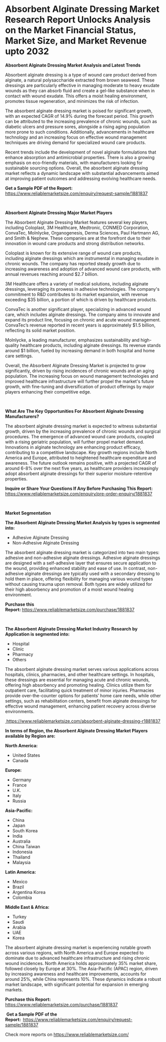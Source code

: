 <p><h1>Absorbent Alginate Dressing Market Research Report Unlocks Analysis on the Market Financial Status, Market Size, and Market Revenue upto 2032</h1></p><p><strong>Absorbent Alginate Dressing Market Analysis and Latest Trends</strong></p>
<p><p>Absorbent alginate dressing is a type of wound care product derived from alginate, a natural polysaccharide extracted from brown seaweed. These dressings are particularly effective in managing moderate to heavy exudate wounds as they can absorb fluid and create a gel-like substance when in contact with wound exudate. This offers a moist healing environment, promotes tissue regeneration, and minimizes the risk of infection.</p><p>The absorbent alginate dressing market is poised for significant growth, with an expected CAGR of 14.9% during the forecast period. This growth can be attributed to the increasing prevalence of chronic wounds, such as diabetic ulcers and pressure sores, alongside a rising aging population more prone to such conditions. Additionally, advancements in healthcare technology and an increasing focus on effective wound management techniques are driving demand for specialized wound care products. </p><p>Recent trends include the development of novel alginate formulations that enhance absorption and antimicrobial properties. There is also a growing emphasis on eco-friendly materials, with manufacturers looking for sustainable sourcing options. Overall, the absorbent alginate dressing market reflects a dynamic landscape with substantial advancements aimed at improving patient outcomes and addressing evolving healthcare needs.</p></p>
<p><strong>Get a Sample PDF of the Report:&nbsp;</strong> <a href="https://www.reliablemarketsize.com/enquiry/request-sample/1881837?utm_campaign=3089&utm_medium=2&utm_source=Github&utm_content=ia&utm_term=05032025&utm_id=absorbent-alginate-dressing">https://www.reliablemarketsize.com/enquiry/request-sample/1881837</a></p>
<p>&nbsp;</p>
<p><strong>Absorbent Alginate Dressing Major Market Players</strong></p>
<p><p>The Absorbent Alginate Dressing Market features several key players, including Coloplast, 3M Healthcare, Medtronic, CONMED Corporation, ConvaTec, Molnlycke, Organogenesis, Derma Sciences, Paul Hartmann AG, and Smith & Nephew. These companies are at the forefront due to their innovation in wound care products and strong distribution networks.</p><p>Coloplast is known for its extensive range of wound care products, including alginate dressings which are instrumental in managing exudate in chronic wounds. The company has reported steady growth due to increasing awareness and adoption of advanced wound care products, with annual revenues reaching around $2.7 billion.</p><p>3M Healthcare offers a variety of medical solutions, including alginate dressings, leveraging its prowess in adhesive technologies. The company's commitment to R&D contributes to its market expansion, with revenue exceeding $35 billion, a portion of which is driven by healthcare products.</p><p>ConvaTec is another significant player, specializing in advanced wound care, which includes alginate dressings. The company aims to innovate and expand its product line, focusing on chronic and acute wound management. ConvaTec’s revenue reported in recent years is approximately $1.5 billion, reflecting its solid market position.</p><p>Molnlycke, a leading manufacturer, emphasizes sustainability and high-quality healthcare products, including alginate dressings. Its revenue stands around $1 billion, fueled by increasing demand in both hospital and home care settings.</p><p>Overall, the Absorbent Alginate Dressing Market is projected to grow significantly, driven by rising incidences of chronic wounds and an aging population. The increasing focus on wound management technologies and improved healthcare infrastructure will further propel the market's future growth, with fine-tuning and diversification of product offerings by major players enhancing their competitive edge.</p></p>
<p>&nbsp;</p>
<p><strong>What Are The Key Opportunities For Absorbent Alginate Dressing Manufacturers?</strong></p>
<p><p>The absorbent alginate dressing market is expected to witness substantial growth, driven by the increasing prevalence of chronic wounds and surgical procedures. The emergence of advanced wound care products, coupled with a rising geriatric population, will further propel market demand. Innovations in alginate technology are enhancing product efficacy, contributing to a competitive landscape. Key growth regions include North America and Europe, attributed to heightened healthcare expenditure and awareness. The future outlook remains positive, with a projected CAGR of around 6-8% over the next five years, as healthcare providers increasingly adopt absorbent alginate dressings for their superior moisture-retentive properties.</p></p>
<p><strong>Inquire or Share Your Questions If Any Before Purchasing This Report:</strong> <a href="https://www.reliablemarketsize.com/enquiry/pre-order-enquiry/1881837?utm_campaign=3089&utm_medium=2&utm_source=Github&utm_content=ia&utm_term=05032025&utm_id=absorbent-alginate-dressing">https://www.reliablemarketsize.com/enquiry/pre-order-enquiry/1881837</a></p>
<p>&nbsp;</p>
<p><strong>Market Segmentation</strong></p>
<p><strong>The Absorbent Alginate Dressing Market Analysis by types is segmented into:</strong></p>
<p><ul><li>Adhesive Alginate Dressing</li><li>Non-Adhesive Alginate Dressing</li></ul></p>
<p><p>The absorbent alginate dressing market is categorized into two main types: adhesive and non-adhesive alginate dressings. Adhesive alginate dressings are designed with a self-adhesive layer that ensures secure application to the wound, providing enhanced stability and ease of use. In contrast, non-adhesive alginate dressings are typically used with a secondary dressing to hold them in place, offering flexibility for managing various wound types without causing trauma upon removal. Both types are widely utilized for their high absorbency and promotion of a moist wound healing environment.</p></p>
<p><strong>Purchase this Report:&nbsp;</strong><a href="https://www.reliablemarketsize.com/purchase/1881837?utm_campaign=3089&utm_medium=2&utm_source=Github&utm_content=ia&utm_term=05032025&utm_id=absorbent-alginate-dressing">https://www.reliablemarketsize.com/purchase/1881837</a></p>
<p>&nbsp;</p>
<p><strong>The Absorbent Alginate Dressing Market Industry Research by Application is segmented into:</strong></p>
<p><ul><li>Hospital</li><li>Clinic</li><li>Pharmacy</li><li>Others</li></ul></p>
<p><p>The absorbent alginate dressing market serves various applications across hospitals, clinics, pharmacies, and other healthcare settings. In hospitals, these dressings are essential for managing acute and chronic wounds, offering high absorbency and promoting healing. Clinics utilize them for outpatient care, facilitating quick treatment of minor injuries. Pharmacies provide over-the-counter options for patients’ home care needs, while other settings, such as rehabilitation centers, benefit from alginate dressings for effective wound management, enhancing patient recovery across diverse environments.</p></p>
<p><a href="https://www.reliablemarketsize.com/absorbent-alginate-dressing-r1881837?utm_campaign=3089&utm_medium=2&utm_source=Github&utm_content=ia&utm_term=05032025&utm_id=absorbent-alginate-dressing">&nbsp;https://www.reliablemarketsize.com/absorbent-alginate-dressing-r1881837</a></p>
<p><strong>In terms of Region, the Absorbent Alginate Dressing Market Players available by Region are:</strong></p>
<p>
    <p> <strong> North America: </strong>
        <ul>
            <li>United States</li>
            <li>Canada</li>
        </ul>
        </p> 
    <p> <strong> Europe: </strong>
        <ul>
            <li>Germany</li>
            <li>France</li>
            <li>U.K.</li>
            <li>Italy</li>
            <li>Russia</li>
        </ul>
        </p> 
    <p> <strong> Asia-Pacific: </strong>
        <ul>
            <li>China</li>
            <li>Japan</li>
            <li>South Korea</li>
            <li>India</li>
            <li>Australia</li>
            <li>China Taiwan</li>
            <li>Indonesia</li>
            <li>Thailand</li>
            <li>Malaysia</li>
        </ul>
        </p> 
    <p> <strong> Latin America: </strong>
        <ul>
            <li>Mexico</li>
            <li>Brazil</li>
            <li>Argentina Korea</li>
            <li>Colombia</li>
        </ul>
        </p> 
    <p> <strong> Middle East & Africa: </strong>
        <ul>
            <li>Turkey</li>
            <li>Saudi</li>
            <li>Arabia</li>
            <li>UAE</li>
            <li>Korea</li>
        </ul>
    </p>
    </p>
<p><p>The absorbent alginate dressing market is experiencing notable growth across various regions, with North America and Europe expected to dominate due to advanced healthcare infrastructure and rising chronic wound incidences. North America holds approximately 35% market share, followed closely by Europe at 30%. The Asia-Pacific (APAC) region, driven by increasing awareness and healthcare improvements, accounts for around 25%, while China represents 10%. These dynamics indicate a robust market landscape, with significant potential for expansion in emerging markets.</p></p>
<p><strong>Purchase this Report: </strong><a href="https://www.reliablemarketsize.com/purchase/1881837?utm_campaign=3089&utm_medium=2&utm_source=Github&utm_content=ia&utm_term=05032025&utm_id=absorbent-alginate-dressing">https://www.reliablemarketsize.com/purchase/1881837</a></p>
<p>&nbsp;<strong>Get a Sample PDF of the Report:&nbsp;&nbsp;</strong><a href="https://www.reliablemarketsize.com/enquiry/request-sample/1881837?utm_campaign=3089&utm_medium=2&utm_source=Github&utm_content=ia&utm_term=05032025&utm_id=absorbent-alginate-dressing">https://www.reliablemarketsize.com/enquiry/request-sample/1881837</a></p>
<p><strong></strong></p>
<p>Check more reports on <a href="https://www.reliablemarketsize.com/?utm_campaign=3089&utm_medium=2&utm_source=Github&utm_content=ia&utm_term=05032025&utm_id=absorbent-alginate-dressing">https://www.reliablemarketsize.com/</a></p>
